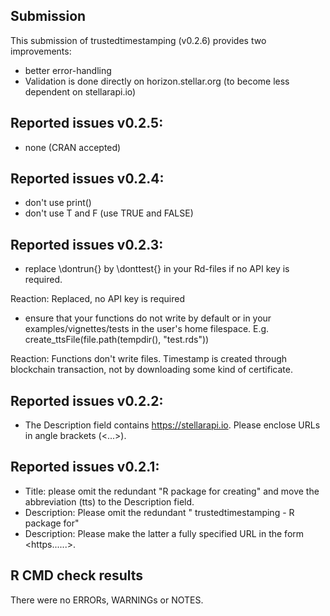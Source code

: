 ## Submission

This submission of trustedtimestamping (v0.2.6) provides two improvements:
* better error-handling
* Validation is done directly on horizon.stellar.org (to become less dependent on stellarapi.io)

## Reported issues v0.2.5: 
* none (CRAN accepted)

## Reported issues v0.2.4: 
* don't use print()
* don't use T and F (use TRUE and FALSE)

## Reported issues v0.2.3: 

* replace \dontrun{} by \donttest{} in your Rd-files if no API key is required. 

Reaction: Replaced, no API key is required

* ensure that your functions do not write by default or in your 
examples/vignettes/tests in the user's home filespace. E.g. create_ttsFile(file.path(tempdir(), "test.rds"))

Reaction: Functions don't write files. Timestamp is created through blockchain transaction, not by downloading some kind of certificate.

## Reported issues v0.2.2: 

* The Description field contains https://stellarapi.io. Please enclose URLs in angle brackets (<...>).

## Reported issues v0.2.1: 

* Title: please omit the redundant "R package for creating" and move the abbreviation (tts) to the Description field.
* Description: Please omit the redundant " trustedtimestamping - R package for"
* Description: Please make the latter a fully specified URL in the form <https......>.

## R CMD check results

There were no ERRORs, WARNINGs or NOTES.
